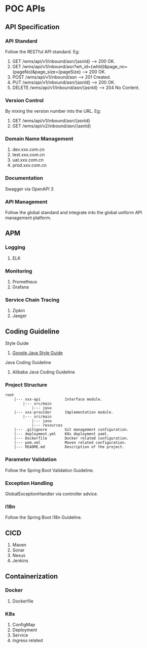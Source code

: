 # POC APIs

## API Specification

### API Standard

Follow the RESTful API standard. Eg:
1. GET /wms/api/v1/inbound/asn/{asnId}
--> 200 OK.
2. GET /wms/api/v1/inbound/asn?wh_id={whId}&page_no={pageNo}&page_size={pageSize}
--> 200 OK.
3. POST /wms/api/v1/inbound/asn
--> 201 Created.
4. PUT /wms/api/v1/inbound/asn/{asnId}
--> 200 OK.
5. DELETE /wms/api/v1/inbound/asn/{asnId}
--> 204 No Content.

### Version Control

By mixing the version number into the URL. Eg:
1. GET /wms/api/v1/inbound/asn/{asnId}
2. GET /wms/api/v2/inbound/asn/{asnId}

### Domain Name Management

1. dev.xxx.com.cn
2. test.xxx.com.cn
3. uat.xxx.com.cn
4. prod.xxx.com.cn

### Documentation

Swagger via OpenAPI 3

### API Management

Follow the global standard and integrate into the global uniform API management platform.

## APM

### Logging

1. ELK

### Monitoring

1. Prometheus 
2. Grafana

### Service Chain Tracing

1. Zipkin
2. Jaeger

## Coding Guideline

Style Guide
1. [Google Java Style Guide](https://google.github.io/styleguide/javaguide.html)

Java Coding Guideline
1. Alibaba Java Coding Guideline

### Project Structure

    root
        |--- xxx-api           Interface module.
            |--- src/main
                |--- java
        |--- xxx-provider      Implementation module.
            |--- src/main
                |--- java
                |--- resources
        |--- .gitignore        Git management configuration.
        |--- deployment.yml    K8s deployment yaml.
        |--- Dockerfile        Docker related configuration.
        |--- pom.xml           Maven related configuration.
        |--- README.md         Description of the project.

### Parameter Validation

Follow the Spring Boot Validation Guideline.

### Exception Handling

GlobalExceptionHandler via controller advice.

### i18n

Follow the Spring Boot i18n Guideline.

## CICD

1. Maven
2. Sonar
3. Nexus
4. Jenkins

## Containerization

### Docker

1. Dockerfile

### K8s

1. ConfigMap
2. Deployment
3. Service
4. Ingress related